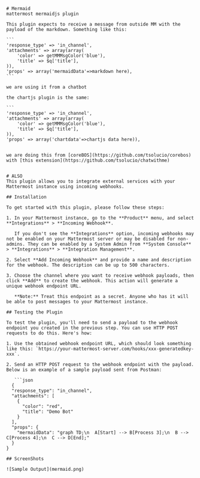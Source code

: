 	# Mermaid
	mattermost mermaidjs plugin

	This plugin expects to receive a message from outside MM with the payload of the markdown. Something like this:

	```
	'response_type' => 'in_channel',
	'attachments' => array(array(
		'color' => getMMMsgColor('blue'),
		'title' => $q['title'],
	)),
	'props' => array('mermaidData'=>markdown here),
	```

	we are using it from a chatbot

	the chartjs plugin is the same:

	```
	'response_type' => 'in_channel',
	'attachments' => array(array(
		'color' => getMMMsgColor('blue'),
		'title' => $q['title'],
	)),
	'props' => array('chartdata'=>chartjs data here)),
```

we are doing this from [coreBOS](https://github.com/tsolucio/corebos) with [this extension](https://github.com/tsolucio/chatwithme)


# ALSO
This plugin allows you to integrate external services with your Mattermost instance using incoming webhooks.

## Installation

To get started with this plugin, please follow these steps:

1. In your Mattermost instance, go to the **Product** menu, and select **Integrations** > **Incoming Webhook**.

   If you don't see the **Integrations** option, incoming webhooks may not be enabled on your Mattermost server or may be disabled for non-admins. They can be enabled by a System Admin from **System Console** > **Integrations** > **Integration Management**.

2. Select **Add Incoming Webhook** and provide a name and description for the webhook. The description can be up to 500 characters.

3. Choose the channel where you want to receive webhook payloads, then click **Add** to create the webhook. This action will generate a unique webhook endpoint URL.

   **Note:** Treat this endpoint as a secret. Anyone who has it will be able to post messages to your Mattermost instance.

## Testing the Plugin

To test the plugin, you'll need to send a payload to the webhook endpoint you created in the previous step. You can use HTTP POST requests to do this. Here's how:

1. Use the obtained webhook endpoint URL, which should look something like this: `https://your-mattermost-server.com/hooks/xxx-generatedkey-xxx`.

2. Send an HTTP POST request to the webhook endpoint with the payload. Below is an example of a sample payload sent from Postman:

   ```json
  {
  "response_type": "in_channel",
  "attachments": [
    {
      "color": "red",
      "title": "Demo Bot"
    }
  ],
  "props": {
    "mermaidData": "graph TD;\n  A[Start] --> B[Process 3];\n  B --> C[Process 4];\n  C --> D[End];"
  }
}
   
## ScreenShots

![Sample Output](mermaid.png)